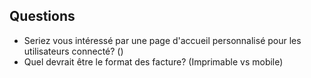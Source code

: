 ## Questions

- Seriez vous intéressé par une page d'accueil personnalisé pour les utilisateurs connecté? ()
- Quel devrait être le format des facture? (Imprimable vs mobile)